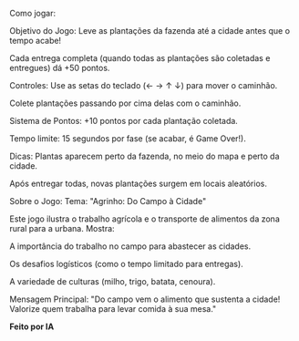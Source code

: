 Como jogar:

Objetivo do Jogo:
Leve as plantações da fazenda até a cidade antes que o tempo acabe!

Cada entrega completa (quando todas as plantações são coletadas e entregues) dá +50 pontos.


Controles:
Use as setas do teclado (← → ↑ ↓) para mover o caminhão.

Colete plantações passando por cima delas com o caminhão.

Sistema de Pontos:
+10 pontos por cada plantação coletada.

Tempo limite: 15 segundos por fase (se acabar, é Game Over!).

Dicas:
Plantas aparecem perto da fazenda, no meio do mapa e perto da cidade.

Após entregar todas, novas plantações surgem em locais aleatórios.

Sobre o Jogo:
Tema: "Agrinho: Do Campo à Cidade"

Este jogo ilustra o trabalho agrícola e o transporte de alimentos da zona rural para a urbana. Mostra:

A importância do trabalho no campo para abastecer as cidades.

Os desafios logísticos (como o tempo limitado para entregas).

A variedade de culturas (milho, trigo, batata, cenoura).

Mensagem Principal:
"Do campo vem o alimento que sustenta a cidade! Valorize quem trabalha para levar comida à sua mesa."

**Feito por IA**
